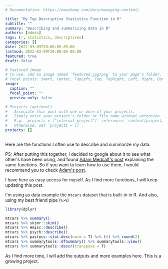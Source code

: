 ```yaml
---
# Documentation: https://wowchemy.com/docs/managing-content/

title: "My Top Descriptive Statistics Function in R"
subtitle: ""
summary: "Describing and summarizing data in R"
authors: [admin]
tags: [r, statistics, descriptives]
categories: []
date: 2022-03-09T20:00:05-05:00
lastmod: 2022-03-09T20:00:05-05:00
featured: true
draft: false

# Featured image
# To use, add an image named `featured.jpg/png` to your page's folder.
# Focal points: Smart, Center, TopLeft, Top, TopRight, Left, Right, BottomLeft, Bottom, BottomRight.
image:
  caption: ""
  focal_point: ""
  preview_only: false

# Projects (optional).
#   Associate this post with one or more of your projects.
#   Simply enter your project's folder or file name without extension.
#   E.g. `projects = ["internal-project"]` references `content/project/deep-learning/index.md`.
#   Otherwise, set `projects = []`.
projects: []
---
```


Here are the functions I often use to describe and summarize my data.
 
PS: After putting this together, I decided to google about it to see what other's have been using, and found [Adam Medcalf's post](https://dabblingwithdata.wordpress.com/2018/01/02/my-favourite-r-package-for-summarising-data/) explaining the same functions. So if you want to learn how to use them, I would recommend you to check [Adam's post](https://dabblingwithdata.wordpress.com/2018/01/02/my-favourite-r-package-for-summarising-data/). 

I have here as easy access for myself. As I find more functions, I will keep updating this post.

I'm using as data example the `mtcars` dataset that is built-in in R. And also, using my best friend pipe (`%>%`)

```R
library(dplyr)

mtcars %>% summary()
mtcars %>% skimr::skim() 
mtcars %>% Hmisc::describe()
mtcars %>% psych::describe()
mtcars %>% pastecs::stat.desc(norm = T) %>% t() %>% round(2) 
mtcars %>% summarytools::dfSummary() %>% summarytools::view()
mtcars %>% summarytools::descr(transpose = T)
```

As I find more time, I will add the outputs and more examples here. This is a growing project.